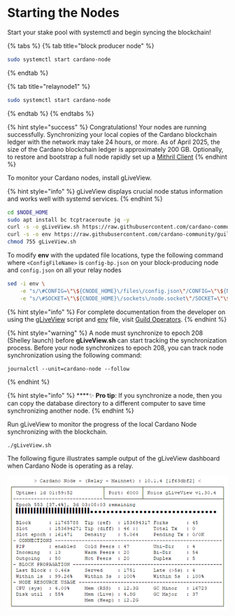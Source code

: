 # Starting the Nodes

Start your stake pool with systemctl and begin syncing the blockchain!

{% tabs %}
{% tab title="block producer node" %}
```bash
sudo systemctl start cardano-node
```
{% endtab %}

{% tab title="relaynode1" %}
```bash
sudo systemctl start cardano-node
```
{% endtab %}
{% endtabs %}

{% hint style="success" %}
Congratulations! Your nodes are running successfully. Synchronizing your local copies of the Cardano blockchain ledger with the network may take 24 hours, or more. As of April 2025, the size of the Cardano blockchain ledger is approximately 200 GB. Optionally, to restore and bootstrap a full node rapidly set up a [Mithril Client](https://mithril.network/doc/mithril/advanced/mithril-network/client)
{% endhint %}

To monitor your Cardano nodes, install gLiveView. <a href="#gliveview" id="gliveview"></a>

{% hint style="info" %}
gLiveView displays crucial node status information and works well with systemd services.
{% endhint %}

```bash
cd $NODE_HOME
sudo apt install bc tcptraceroute jq -y
curl -s -o gLiveView.sh https://raw.githubusercontent.com/cardano-community/guild-operators/master/scripts/cnode-helper-scripts/gLiveView.sh
curl -s -o env https://raw.githubusercontent.com/cardano-community/guild-operators/master/scripts/cnode-helper-scripts/env
chmod 755 gLiveView.sh
```

To modify **env** with the updated file locations, type the following command where `<ConfigFileName>` is `config-bp.json` on your block-producing node and `config.json` on all your relay nodes

```bash
sed -i env \
    -e "s/\#CONFIG=\"\${CNODE_HOME}\/files\/config.json\"/CONFIG=\"\${NODE_HOME}\/<ConfigFileName>\"/g" \
    -e "s/\#SOCKET=\"\${CNODE_HOME}\/sockets\/node.socket\"/SOCKET=\"\${NODE_HOME}\/db\/socket\"/g"
```

{% hint style="info" %}
For complete documentation from the developer on using the [gLiveView](https://cardano-community.github.io/guild-operators/Scripts/gliveview/) script and [env](https://cardano-community.github.io/guild-operators/Scripts/env/) file, visit [Guild Operators](https://cardano-community.github.io/guild-operators/).
{% endhint %}

{% hint style="warning" %}
A node must synchronize to epoch 208 (Shelley launch) before **gLiveView.sh** can start tracking the synchronization process. Before your node synchronizes to epoch 208, you can track node synchronization using the following command:

```
journalctl --unit=cardano-node --follow
```
{% endhint %}

{% hint style="info" %}
****:sparkles: **Pro tip**: If you synchronize a node, then you can copy the database directory to a different computer to save time synchronizing another node.
{% endhint %}

Run gLiveView to monitor the progress of the local Cardano Node synchronizing with the blockchain.

```
./gLiveView.sh
```

The following figure illustrates sample output of the gLiveView dashboard when Cardano Node is operating as a relay.

![](../../../../.gitbook/assets/glive-update3.png)